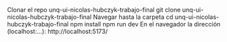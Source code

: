 Clonar el repo unq-ui-nicolas-hubczyk-trabajo-final
  git clone unq-ui-nicolas-hubczyk-trabajo-final
Navegar hasta la carpeta
  cd unq-ui-nicolas-hubczyk-trabajo-final
  npm install
  npm run dev
En el navegador la dirección (localhost:...): http://localhost:5173/
